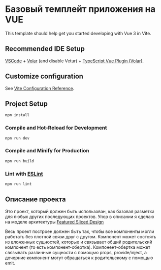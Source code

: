# Базовый темплейт приложения на VUE

This template should help get you started developing with Vue 3 in Vite.

## Recommended IDE Setup

[VSCode](https://code.visualstudio.com/) + [Volar](https://marketplace.visualstudio.com/items?itemName=Vue.volar) (and disable Vetur) + [TypeScript Vue Plugin (Volar)](https://marketplace.visualstudio.com/items?itemName=Vue.vscode-typescript-vue-plugin).

## Customize configuration

See [Vite Configuration Reference](https://vitejs.dev/config/).

## Project Setup

```sh
npm install
```

### Compile and Hot-Reload for Development

```sh
npm run dev
```

### Compile and Minify for Production

```sh
npm run build
```

### Lint with [ESLint](https://eslint.org/)

```sh
npm run lint
```

## Описание проекта

Это проект, который должен быть использован, как базовая разметка для любых других последующих проектов.
Упор в описании я сделаю на моделе архитектуры [Featured Sliced Design](https://feature-sliced.design)

Весь проект построен должен быть так, чтобы все компоненты могли работать без плотной связи друг с другом. Компонент может состоять из вложенных сущностей, которые и связывает общий родительский компонент (то есть компонент-обертка). Компонент-обертка может связывать различные сущности с помощью props, provide/inject, а дочерние компонент могут обращаться к родительскому с помощью emit.